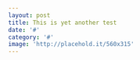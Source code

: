 ```yaml
---
layout: post
title: This is yet another test
date: '#'
category: '#'
image: 'http://placehold.it/560x315'
---
```

